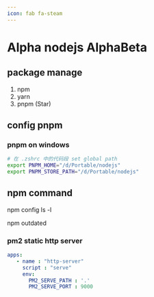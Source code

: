 ```yaml
---
icon: fab fa-steam
---
```


# Alpha nodejs AlphaBeta


## package manage

1. npm
2. yarn
3. pnpm (Star)

## config pnpm

### pnpm on windows

```zsh
# 在 .zshrc 中的代码段 set global path
export PNPM_HOME="/d/Portable/nodejs"
export PNPM_STORE_PATH="/d/Portable/nodejs"
```


## npm command
npm config ls -l

npm outdated


### pm2 static http server

```yml
apps:
   - name : "http-server"
     script : "serve"
     env:
       PM2_SERVE_PATH : '.'
       PM2_SERVE_PORT : 9000
```
